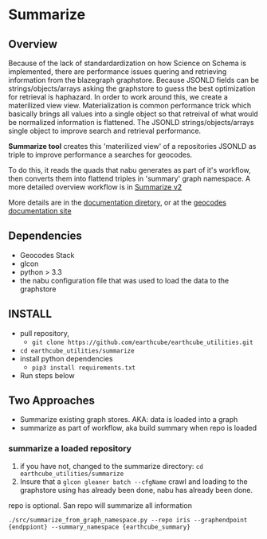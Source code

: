 # Summarize

## Overview
Because of the lack of standardardization on how Science on Schema is implemented, there are performance issues
quering and retrieving information from the blazegraph graphstore. Because JSONLD fields can be strings/objects/arrays
asking the graphstore to guess the best optimization for retrieval is haphazard.
In order to work around this, we create a materilized view view. Materialization is common performance trick
which basically brings all values into a single object so that retreival of what would be normalized
information is flattened.  The JSONLD strings/objects/arrays single object to improve search and retrieval performance. 

**Summarize tool** creates this 'materilized view' of a repositories JSONLD as triple to improve
performance a searches for geocodes. 

To do this, it reads the quads that nabu generates as part of it's workflow, then 
converts them into flattend triples in  'summary' graph namespace.
A more detailed overview workflow is in [Summarize v2](./v2_proposal.md)

More details are in the [documentation diretory](docs/), 
or at the [geocodes documentation site](https://earthcube.github.io/geocodes_documentation/)

## Dependencies
* Geocodes Stack
* glcon
* python > 3.3
* the nabu configuration file that was used to load the data to the graphstore

## INSTALL

* pull repository,
    * `git clone https://github.com/earthcube/earthcube_utilities.git`
* `cd earthcube_utilities/summarize`
* install python dependencies
    * `pip3 install requirements.txt`
* Run steps below

## Two Approaches
* Summarize existing graph stores. AKA: data is loaded into a graph
* summarize as part of workflow, aka build summary when repo is loaded

### summarize a loaded repository
1. if you have not, changed to the summarize directory: `cd  earthcube_utilities/summarize`
2. Insure that a `glcon gleaner batch --cfgName` crawl and loading to the graphstore using has already been done,
nabu has already been done.  

repo is optional. San repo will summarize all information
```shell
./src/summarize_from_graph_namespace.py --repo iris --graphendpoint {endppiont} --summary_namespace {earthcube_summary}

```


